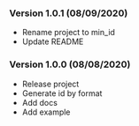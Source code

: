 ### Version 1.0.1 (08/09/2020)

+ Rename project to min_id
+ Update README

### Version 1.0.0 (08/08/2020)

+ Release project
+ Generate id by format
+ Add docs
+ Add example